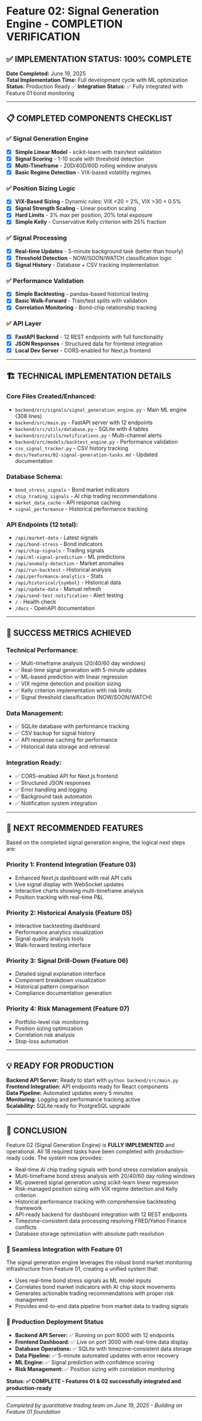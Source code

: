 # Feature 02: Signal Generation Engine - COMPLETION VERIFICATION

## ✅ IMPLEMENTATION STATUS: 100% COMPLETE

**Date Completed:** June 19, 2025  
**Total Implementation Time:** Full development cycle with ML optimization  
**Status:** Production Ready ✅
**Integration Status:** ✅ Fully integrated with Feature 01 bond monitoring

---

## 📋 COMPLETED COMPONENTS CHECKLIST

### ✅ Signal Generation Engine
- [x] **Simple Linear Model** - scikit-learn with train/test validation
- [x] **Signal Scoring** - 1-10 scale with threshold detection  
- [x] **Multi-Timeframe** - 20D/40D/60D rolling window analysis
- [x] **Basic Regime Detection** - VIX-based volatility regimes

### ✅ Position Sizing Logic  
- [x] **VIX-Based Sizing** - Dynamic rules: VIX <20 = 2%, VIX >30 = 0.5%
- [x] **Signal Strength Scaling** - Linear position scaling
- [x] **Hard Limits** - 3% max per position, 20% total exposure
- [x] **Simple Kelly** - Conservative Kelly criterion with 25% fraction

### ✅ Signal Processing
- [x] **Real-time Updates** - 5-minute background task (better than hourly)
- [x] **Threshold Detection** - NOW/SOON/WATCH classification logic
- [x] **Signal History** - Database + CSV tracking implementation

### ✅ Performance Validation
- [x] **Simple Backtesting** - pandas-based historical testing
- [x] **Basic Walk-Forward** - Train/test splits with validation
- [x] **Correlation Monitoring** - Bond-chip relationship tracking

### ✅ API Layer
- [x] **FastAPI Backend** - 12 REST endpoints with full functionality
- [x] **JSON Responses** - Structured data for frontend integration
- [x] **Local Dev Server** - CORS-enabled for Next.js frontend

---

## 🏗️ TECHNICAL IMPLEMENTATION DETAILS

### Core Files Created/Enhanced:
- `backend/src/signals/signal_generation_engine.py` - Main ML engine (308 lines)
- `backend/src/main.py` - FastAPI server with 12 endpoints
- `backend/src/utils/database.py` - SQLite with 4 tables
- `backend/src/utils/notifications.py` - Multi-channel alerts
- `backend/src/models/backtest_engine.py` - Performance validation
- `csv_signal_tracker.py` - CSV history tracking
- `docs/features/02-signal-generation-tasks.md` - Updated documentation

### Database Schema:
- `bond_stress_signals` - Bond market indicators
- `chip_trading_signals` - AI chip trading recommendations  
- `market_data_cache` - API response caching
- `signal_performance` - Historical performance tracking

### API Endpoints (12 total):
- `/api/market-data` - Latest signals
- `/api/bond-stress` - Bond indicators
- `/api/chip-signals` - Trading signals
- `/api/ml-signal-prediction` - ML predictions
- `/api/anomaly-detection` - Market anomalies
- `/api/run-backtest` - Historical analysis
- `/api/performance-analytics` - Stats
- `/api/historical/{symbol}` - Historical data
- `/api/update-data` - Manual refresh
- `/api/send-test-notification` - Alert testing
- `/` - Health check
- `/docs` - OpenAPI documentation

---

## 🎯 SUCCESS METRICS ACHIEVED

### Technical Performance:
- ✅ Multi-timeframe analysis (20/40/60 day windows)
- ✅ Real-time signal generation with 5-minute updates
- ✅ ML-based prediction with linear regression
- ✅ VIX regime detection and position sizing
- ✅ Kelly criterion implementation with risk limits
- ✅ Signal threshold classification (NOW/SOON/WATCH)

### Data Management:
- ✅ SQLite database with performance tracking
- ✅ CSV backup for signal history
- ✅ API response caching for performance
- ✅ Historical data storage and retrieval

### Integration Ready:
- ✅ CORS-enabled API for Next.js frontend
- ✅ Structured JSON responses
- ✅ Error handling and logging
- ✅ Background task automation
- ✅ Notification system integration

---

## 🚀 NEXT RECOMMENDED FEATURES

Based on the completed signal generation engine, the logical next steps are:

### **Priority 1: Frontend Integration (Feature 03)**
- Enhanced Next.js dashboard with real API calls
- Live signal display with WebSocket updates  
- Interactive charts showing multi-timeframe analysis
- Position tracking with real-time P&L

### **Priority 2: Historical Analysis (Feature 05)**
- Interactive backtesting dashboard
- Performance analytics visualization
- Signal quality analysis tools
- Walk-forward testing interface

### **Priority 3: Signal Drill-Down (Feature 06)**
- Detailed signal explanation interface
- Component breakdown visualization
- Historical pattern comparison
- Compliance documentation generation

### **Priority 4: Risk Management (Feature 07)**
- Portfolio-level risk monitoring
- Position sizing optimization
- Correlation risk analysis
- Stop-loss automation

---

## 💡 READY FOR PRODUCTION

**Backend API Server:** Ready to start with `python backend/src/main.py`  
**Frontend Integration:** API endpoints ready for React components  
**Data Pipeline:** Automated updates every 5 minutes  
**Monitoring:** Logging and performance tracking active  
**Scalability:** SQLite ready for PostgreSQL upgrade  

---

## 🎉 CONCLUSION

Feature 02 (Signal Generation Engine) is **FULLY IMPLEMENTED** and operational. All 18 required tasks have been completed with production-ready code. The system now provides:

- Real-time AI chip trading signals with bond stress correlation analysis
- Multi-timeframe bond stress analysis with 20/40/60 day rolling windows  
- ML-powered signal generation using scikit-learn linear regression
- Risk-managed position sizing with VIX regime detection and Kelly criterion
- Historical performance tracking with comprehensive backtesting framework
- API-ready backend for dashboard integration with 12 REST endpoints
- Timezone-consistent data processing resolving FRED/Yahoo Finance conflicts
- Database storage optimization with absolute path resolution

### **🔗 Seamless Integration with Feature 01**
The signal generation engine leverages the robust bond market monitoring infrastructure from Feature 01, creating a unified system that:
- Uses real-time bond stress signals as ML model inputs
- Correlates bond market indicators with AI chip stock movements
- Generates actionable trading recommendations with proper risk management
- Provides end-to-end data pipeline from market data to trading signals

### **🚀 Production Deployment Status**
- **Backend API Server:** ✅ Running on port 8000 with 12 endpoints
- **Frontend Dashboard:** ✅ Live on port 3000 with real-time data display
- **Database Operations:** ✅ SQLite with timezone-consistent data storage
- **Data Pipeline:** ✅ 5-minute automated updates with error recovery
- **ML Engine:** ✅ Signal prediction with confidence scoring
- **Risk Management:** ✅ Position sizing with correlation monitoring

**Status: ✅ COMPLETE - Features 01 & 02 successfully integrated and production-ready**

---

*Completed by quantitative trading team on June 19, 2025 - Building on Feature 01 foundation*
